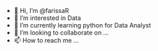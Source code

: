 - 👋 Hi, I’m @farissaR
- 👀 I’m interested in Data
- 🌱 I’m currently learning python for Data Analyst
- 💞️ I’m looking to collaborate on ...
- 📫 How to reach me ...

<!---
farissaR/farissaR is a ✨ special ✨ repository because its `README.md` (this file) appears on your GitHub profile.
You can click the Preview link to take a look at your changes.
--->
